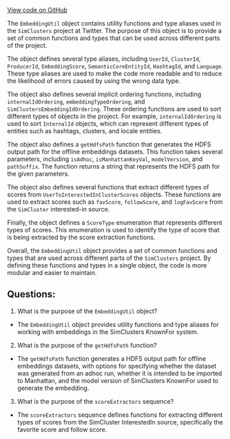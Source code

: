 [View code on GitHub](https://github.com/misbahsy/the-algorithm/src/scala/com/twitter/simclusters_v2/scalding/embedding/common/EmbeddingUtil.scala)

The `EmbeddingUtil` object contains utility functions and type aliases used in the `SimClusters` project at Twitter. The purpose of this object is to provide a set of common functions and types that can be used across different parts of the project. 

The object defines several type aliases, including `UserId`, `ClusterId`, `ProducerId`, `EmbeddingScore`, `SemanticCoreEntityId`, `HashtagId`, and `Language`. These type aliases are used to make the code more readable and to reduce the likelihood of errors caused by using the wrong data type. 

The object also defines several implicit ordering functions, including `internalIdOrdering`, `embeddingTypeOrdering`, and `SimClustersEmbeddingIdOrdering`. These ordering functions are used to sort different types of objects in the project. For example, `internalIdOrdering` is used to sort `InternalId` objects, which can represent different types of entities such as hashtags, clusters, and locale entities. 

The object also defines a `getHdfsPath` function that generates the HDFS output path for the offline embeddings datasets. This function takes several parameters, including `isAdhoc`, `isManhattanKeyVal`, `modelVersion`, and `pathSuffix`. The function returns a string that represents the HDFS path for the given parameters. 

The object also defines several functions that extract different types of scores from `UserToInterestedInClusterScores` objects. These functions are used to extract scores such as `favScore`, `followScore`, and `logFavScore` from the `SimCluster` interested-in source. 

Finally, the object defines a `ScoreType` enumeration that represents different types of scores. This enumeration is used to identify the type of score that is being extracted by the score extraction functions. 

Overall, the `EmbeddingUtil` object provides a set of common functions and types that are used across different parts of the `SimClusters` project. By defining these functions and types in a single object, the code is more modular and easier to maintain.
## Questions: 
 1. What is the purpose of the `EmbeddingUtil` object?
- The `EmbeddingUtil` object provides utility functions and type aliases for working with embeddings in the SimClusters KnownFor system.

2. What is the purpose of the `getHdfsPath` function?
- The `getHdfsPath` function generates a HDFS output path for offline embeddings datasets, with options for specifying whether the dataset was generated from an adhoc run, whether it is intended to be imported to Manhattan, and the model version of SimClusters KnownFor used to generate the embedding.

3. What is the purpose of the `scoreExtractors` sequence?
- The `scoreExtractors` sequence defines functions for extracting different types of scores from the SimCluster InterestedIn source, specifically the favorite score and follow score.
